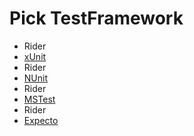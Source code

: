 <!--
GENERATED FILE - DO NOT EDIT
This file was generated by [MarkdownSnippets](https://github.com/SimonCropp/MarkdownSnippets).
Source File: /docs/mdsource/wiz/picktest_Win_Rider.source.md
To change this file edit the source file and then run MarkdownSnippets.
-->

# Pick TestFramework

 * Rider
 * [xUnit](result_Win_Rider_xUnit.md)
 * Rider
 * [NUnit](result_Win_Rider_NUnit.md)
 * Rider
 * [MSTest](result_Win_Rider_MSTest.md)
 * Rider
 * [Expecto](result_Win_Rider_Expecto.md)
